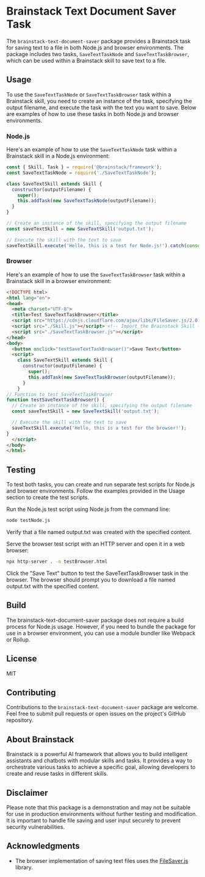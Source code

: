 # Brainstack Text Document Saver Task

The `brainstack-text-document-saver` package provides a Brainstack task for saving text to a file in both Node.js and browser environments. The package includes two tasks, `SaveTextTaskNode` and `SaveTextTaskBrowser`, which can be used within a Brainstack skill to save text to a file.

## Usage

To use the `SaveTextTaskNode` or `SaveTextTaskBrowser` task within a Brainstack skill, you need to create an instance of the task, specifying the output filename, and execute the task with the text you want to save. Below are examples of how to use these tasks in both Node.js and browser environments.

### Node.js

Here's an example of how to use the `SaveTextTaskNode` task within a Brainstack skill in a Node.js environment:

```javascript
const { Skill, Task } = require('@brainstack/framework');
const SaveTextTaskNode = require('./SaveTextTaskNode');

class SaveTextSkill extends Skill {
  constructor(outputFilename) {
    super();
    this.addTask(new SaveTextTaskNode(outputFilename));
  }
}

// Create an instance of the skill, specifying the output filename
const saveTextSkill = new SaveTextSkill('output.txt');

// Execute the skill with the text to save
saveTextSkill.execute('Hello, this is a test for Node.js!').catch(console.error);
```

### Browser

Here's an example of how to use the `SaveTextTaskBrowser` task within a Brainstack skill in a browser environment:

```html
<!DOCTYPE html>
<html lang="en">
<head>
  <meta charset="UTF-8">
  <title>Test SaveTextTaskBrowser</title>
  <script src="https://cdnjs.cloudflare.com/ajax/libs/FileSaver.js/2.0.5/FileSaver.min.js"></script>
  <script src="./Skill.js"></script> <!-- Import the Brainstack Skill -->
  <script src="./SaveTextTaskBrowser.js"></script>
</head>
<body>
  <button onclick="testSaveTextTaskBrowser()">Save Text</button>
  <script>
    class SaveTextSkill extends Skill {
      constructor(outputFilename) {
        super();
        this.addTask(new SaveTextTaskBrowser(outputFilename));
      }
    }
// Function to test SaveTextTaskBrowser
function testSaveTextTaskBrowser() {
  // Create an instance of the skill, specifying the output filename
  const saveTextSkill = new SaveTextSkill('output.txt');

  // Execute the skill with the text to save
  saveTextSkill.execute('Hello, this is a test for the browser!');
}
  </script>
</body>
</html>
```
## Testing
To test both tasks, you can create and run separate test scripts for Node.js and browser environments. Follow the examples provided in the Usage section to create the test scripts.

Run the Node.js test script using Node.js from the command line:
```bash
node testNode.js
```
Verify that a file named output.txt was created with the specified content.

Serve the browser test script with an HTTP server and open it in a web browser:

```bash
npx http-server . -o testBrowser.html
```
Click the "Save Text" button to test the SaveTextTaskBrowser task in the browser. The browser should prompt you to download a file named output.txt with the specified content.

## Build
The brainstack-text-document-saver package does not require a build process for Node.js usage. However, if you need to bundle the package for use in a browser environment, you can use a module bundler like Webpack or Rollup.

## License

MIT

## Contributing

Contributions to the `brainstack-text-document-saver` package are welcome. Feel free to submit pull requests or open issues on the project's GitHub repository.

## About Brainstack

Brainstack is a powerful AI framework that allows you to build intelligent assistants and chatbots with modular skills and tasks. It provides a way to orchestrate various tasks to achieve a specific goal, allowing developers to create and reuse tasks in different skills.

## Disclaimer

Please note that this package is a demonstration and may not be suitable for use in production environments without further testing and modification. It is important to handle file saving and user input securely to prevent security vulnerabilities.

## Acknowledgments

- The browser implementation of saving text files uses the [FileSaver.js](https://github.com/eligrey/FileSaver.js) library.
